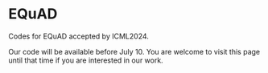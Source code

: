 # EQuAD
Codes for EQuAD accepted by ICML2024.

Our code will be available before July 10. You are welcome to visit this page until that time if you are interested in our work.
